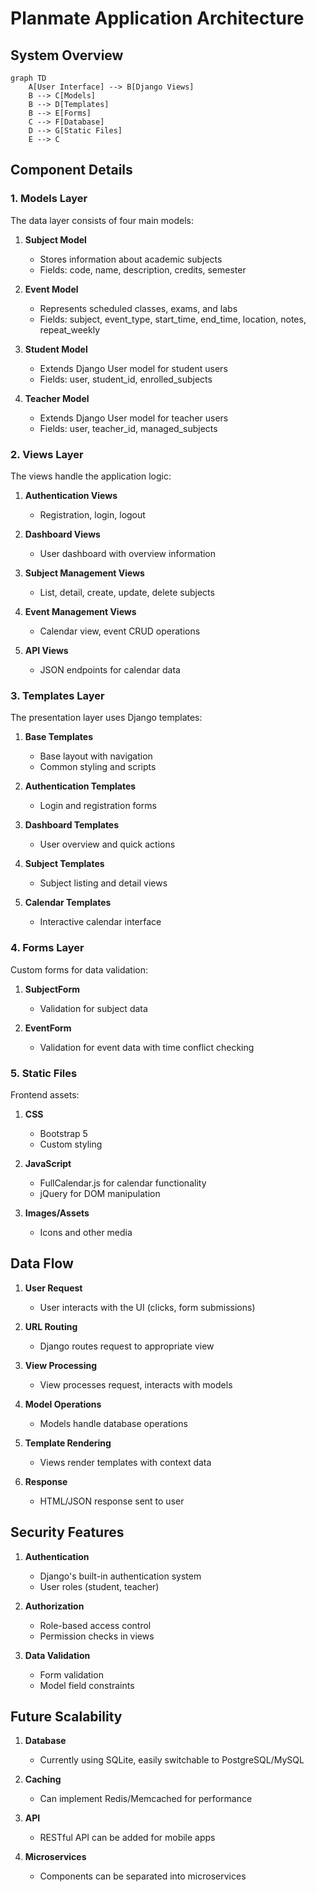 # Planmate Application Architecture

## System Overview

```mermaid
graph TD
    A[User Interface] --> B[Django Views]
    B --> C[Models]
    B --> D[Templates]
    B --> E[Forms]
    C --> F[Database]
    D --> G[Static Files]
    E --> C
```

## Component Details

### 1. Models Layer

The data layer consists of four main models:

1. **Subject Model**
   - Stores information about academic subjects
   - Fields: code, name, description, credits, semester

2. **Event Model**
   - Represents scheduled classes, exams, and labs
   - Fields: subject, event_type, start_time, end_time, location, notes, repeat_weekly

3. **Student Model**
   - Extends Django User model for student users
   - Fields: user, student_id, enrolled_subjects

4. **Teacher Model**
   - Extends Django User model for teacher users
   - Fields: user, teacher_id, managed_subjects

### 2. Views Layer

The views handle the application logic:

1. **Authentication Views**
   - Registration, login, logout

2. **Dashboard Views**
   - User dashboard with overview information

3. **Subject Management Views**
   - List, detail, create, update, delete subjects

4. **Event Management Views**
   - Calendar view, event CRUD operations

5. **API Views**
   - JSON endpoints for calendar data

### 3. Templates Layer

The presentation layer uses Django templates:

1. **Base Templates**
   - Base layout with navigation
   - Common styling and scripts

2. **Authentication Templates**
   - Login and registration forms

3. **Dashboard Templates**
   - User overview and quick actions

4. **Subject Templates**
   - Subject listing and detail views

5. **Calendar Templates**
   - Interactive calendar interface

### 4. Forms Layer

Custom forms for data validation:

1. **SubjectForm**
   - Validation for subject data

2. **EventForm**
   - Validation for event data with time conflict checking

### 5. Static Files

Frontend assets:

1. **CSS**
   - Bootstrap 5
   - Custom styling

2. **JavaScript**
   - FullCalendar.js for calendar functionality
   - jQuery for DOM manipulation

3. **Images/Assets**
   - Icons and other media

## Data Flow

1. **User Request**
   - User interacts with the UI (clicks, form submissions)

2. **URL Routing**
   - Django routes request to appropriate view

3. **View Processing**
   - View processes request, interacts with models

4. **Model Operations**
   - Models handle database operations

5. **Template Rendering**
   - Views render templates with context data

6. **Response**
   - HTML/JSON response sent to user

## Security Features

1. **Authentication**
   - Django's built-in authentication system
   - User roles (student, teacher)

2. **Authorization**
   - Role-based access control
   - Permission checks in views

3. **Data Validation**
   - Form validation
   - Model field constraints

## Future Scalability

1. **Database**
   - Currently using SQLite, easily switchable to PostgreSQL/MySQL

2. **Caching**
   - Can implement Redis/Memcached for performance

3. **API**
   - RESTful API can be added for mobile apps

4. **Microservices**
   - Components can be separated into microservices